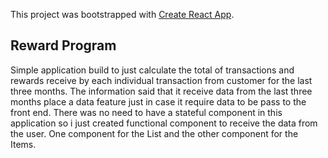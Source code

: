 This project was bootstrapped with [Create React App](https://github.com/facebook/create-react-app).

## Reward Program
Simple application build to just calculate the total of transactions and rewards receive by each individual transaction from customer for the last three months. 
The information said that it receive data from the last three months place a data feature just in case it require data to be pass to the front end.
 There was no need to have a stateful component in this application so i just created functional component to receive the data from the user.
 One component for the List and the other component for the Items.
 